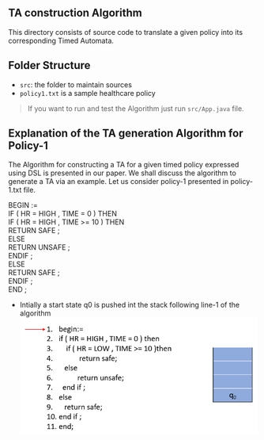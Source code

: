 ## TA construction Algorithm

This directory consists of source code to translate a given policy into its corresponding Timed Automata.

## Folder Structure


- `src`: the folder to maintain sources
- `policy1.txt` is a sample healthcare policy

> If you want to run and test the Algorithm just run `src/App.java` file.


## Explanation of the TA generation Algorithm for Policy-1

The Algorithm for constructing a TA for a given timed policy expressed using DSL is presented in our paper. We shall discuss the algorithm to generate a TA via an example. Let us consider policy-1 presented in policy-1.txt file.


  BEGIN := <br />
  IF ( HR = HIGH , TIME = 0 ) THEN <br />
  IF ( HR = HIGH , TIME >= 10 ) THEN <br />
  RETURN SAFE ; <br />
  ELSE <br />
  RETURN UNSAFE ; <br />
  ENDIF ; <br />
  ELSE <br />
  RETURN SAFE ; <br />
  ENDIF ; <br />
  END ; <br />

- Intially a start state q0 is pushed int the stack following line-1 of the algorithm
  ![alt text](https://github.com/rahulpr22/Runtime-Health-Monitoring-System/blob/master/taAlgo/images/1.png)
